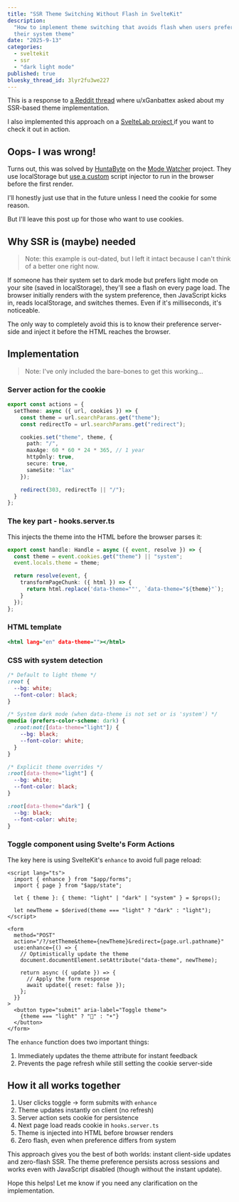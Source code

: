 ```yaml
---
title: "SSR Theme Switching Without Flash in SvelteKit"
description:
  "How to implement theme switching that avoids flash when users prefer the opposite of
  their system theme"
date: "2025-9-13"
categories:
  - sveltekit
  - ssr
  - "dark light mode"
published: true
bluesky_thread_id: 3lyr2fu3we227
---
```


This is a response to
[a Reddit thread](https://www.reddit.com/r/sveltejs/comments/1nfttkz/how_to_implement_lightdark_theme_the_svelte_way/)
where u/xGanbattex asked about my SSR-based theme implementation.

I also implemented this approach on a
[ SvelteLab project ](https://www.sveltelab.dev/x2pg1m16pa3o39x) if you want to check it
out in action.

## Oops- I was wrong!

Turns out, this was solved by [HuntaByte](https://github.com/huntabyte) on the
[Mode Watcher](https://github.com/svecosystem/mode-watcher) project. They use localStorage
but
[use a custom](https://github.com/svecosystem/mode-watcher/blob/main/packages/mode-watcher/src/lib/components/mode-watcher-full.svelte#L24)
script injector to run in the browser before the first render.

I'll honestly just use that in the future unless I need the cookie for some reason.

But I'll leave this post up for those who want to use cookies.

## Why SSR is (maybe) needed

> Note: this example is out-dated, but I left it intact because I can't think of a better
> one right now.

If someone has their system set to dark mode but prefers light mode on your site (saved in
localStorage), they'll see a flash on every page load. The browser initially renders with
the system preference, then JavaScript kicks in, reads localStorage, and switches themes.
Even if it's milliseconds, it's noticeable.

The only way to completely avoid this is to know their preference server-side and inject
it before the HTML reaches the browser.

## Implementation

> Note: I've only included the bare-bones to get this working...

### Server action for the cookie

```typescript:+page.server.ts
export const actions = {
  setTheme: async ({ url, cookies }) => {
    const theme = url.searchParams.get("theme");
    const redirectTo = url.searchParams.get("redirect");

    cookies.set("theme", theme, {
      path: "/",
      maxAge: 60 * 60 * 24 * 365, // 1 year
      httpOnly: true,
      secure: true,
      sameSite: "lax"
    });

    redirect(303, redirectTo || "/");
  }
};
```

### The key part - hooks.server.ts

This injects the theme into the HTML before the browser parses it:

```typescript:hooks.server.ts
export const handle: Handle = async ({ event, resolve }) => {
  const theme = event.cookies.get("theme") || "system";
  event.locals.theme = theme;

  return resolve(event, {
    transformPageChunk: ({ html }) => {
      return html.replace('data-theme=""', `data-theme="${theme}"`);
    }
  });
};
```

### HTML template

```html:app.html
<html lang="en" data-theme=""></html>
```

### CSS with system detection

```css:styles.css
/* Default to light theme */
:root {
  --bg: white;
  --font-color: black;
}

/* System dark mode (when data-theme is not set or is 'system') */
@media (prefers-color-scheme: dark) {
  :root:not([data-theme="light"]) {
    --bg: black;
    --font-color: white;
  }
}

/* Explicit theme overrides */
:root[data-theme="light"] {
  --bg: white;
  --font-color: black;
}

:root[data-theme="dark"] {
  --bg: black;
  --font-color: white;
}
```

### Toggle component using Svelte's Form Actions

The key here is using SvelteKit's `enhance` to avoid full page reload:

```svelte:ModeToggle.svelte
<script lang="ts">
  import { enhance } from "$app/forms";
  import { page } from "$app/state";

  let { theme }: { theme: "light" | "dark" | "system" } = $props();

  let newTheme = $derived(theme === "light" ? "dark" : "light");
</script>

<form
  method="POST"
  action="/?/setTheme&theme={newTheme}&redirect={page.url.pathname}"
  use:enhance={() => {
    // Optimistically update the theme
    document.documentElement.setAttribute("data-theme", newTheme);

    return async ({ update }) => {
      // Apply the form response
      await update({ reset: false });
    };
  }}
>
  <button type="submit" aria-label="Toggle theme">
    {theme === "light" ? "🌙" : "☀️"}
  </button>
</form>
```

The `enhance` function does two important things:

1. Immediately updates the theme attribute for instant feedback
2. Prevents the page refresh while still setting the cookie server-side

## How it all works together

1. User clicks toggle → form submits with `enhance`
2. Theme updates instantly on client (no refresh)
3. Server action sets cookie for persistence
4. Next page load reads cookie in `hooks.server.ts`
5. Theme is injected into HTML before browser renders
6. Zero flash, even when preference differs from system

This approach gives you the best of both worlds: instant client-side updates and
zero-flash SSR. The theme preference persists across sessions and works even with
JavaScript disabled (though without the instant update).

Hope this helps! Let me know if you need any clarification on the implementation.
